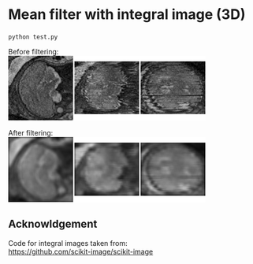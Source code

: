 Mean filter with integral image (3D)
====================================

`python test.py`

Before filtering:        
<img src="before.png" width="400">

After filtering:        
<img src="after.png" width="400">


Acknowldgement
--------------

Code for integral images taken from:             
https://github.com/scikit-image/scikit-image
